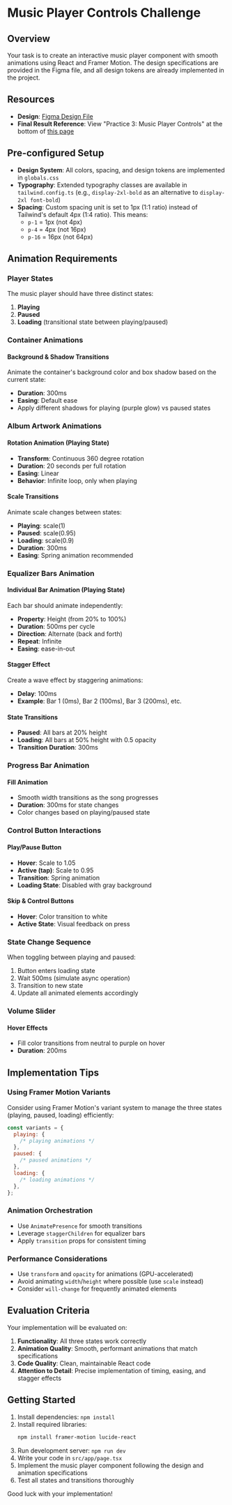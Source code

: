# Music Player Controls Challenge

## Overview

Your task is to create an interactive music player component with smooth animations using React and Framer Motion. The design specifications are provided in the Figma file, and all design tokens are already implemented in the project.

## Resources

- **Design**: [Figma Design File](https://www.figma.com/design/2VCdszrh6dTWmqcSw5IjAw/Music-Player-Controls?node-id=17488-16700&t=bzymPFHYcbymyvvl-1)
- **Final Result Reference**: View "Practice 3: Music Player Controls" at the bottom of [this page](https://wph-motion-for-react.vercel.app/intermediate-concepts/variants)

## Pre-configured Setup

- **Design System**: All colors, spacing, and design tokens are implemented in `globals.css`
- **Typography**: Extended typography classes are available in `tailwind.config.ts` (e.g., `display-2xl-bold` as an alternative to `display-2xl font-bold`)
- **Spacing**: Custom spacing unit is set to 1px (1:1 ratio) instead of Tailwind's default 4px (1:4 ratio). This means:
  - `p-1` = 1px (not 4px)
  - `p-4` = 4px (not 16px)
  - `p-16` = 16px (not 64px)

## Animation Requirements

### Player States

The music player should have three distinct states:

1. **Playing**
2. **Paused**
3. **Loading** (transitional state between playing/paused)

### Container Animations

#### Background & Shadow Transitions

Animate the container's background color and box shadow based on the current state:

- **Duration**: 300ms
- **Easing**: Default ease
- Apply different shadows for playing (purple glow) vs paused states

### Album Artwork Animations

#### Rotation Animation (Playing State)

- **Transform**: Continuous 360 degree rotation
- **Duration**: 20 seconds per full rotation
- **Easing**: Linear
- **Behavior**: Infinite loop, only when playing

#### Scale Transitions

Animate scale changes between states:

- **Playing**: scale(1)
- **Paused**: scale(0.95)
- **Loading**: scale(0.9)
- **Duration**: 300ms
- **Easing**: Spring animation recommended

### Equalizer Bars Animation

#### Individual Bar Animation (Playing State)

Each bar should animate independently:

- **Property**: Height (from 20% to 100%)
- **Duration**: 500ms per cycle
- **Direction**: Alternate (back and forth)
- **Repeat**: Infinite
- **Easing**: ease-in-out

#### Stagger Effect

Create a wave effect by staggering animations:

- **Delay**: 100ms
- **Example**: Bar 1 (0ms), Bar 2 (100ms), Bar 3 (200ms), etc.

#### State Transitions

- **Paused**: All bars at 20% height
- **Loading**: All bars at 50% height with 0.5 opacity
- **Transition Duration**: 300ms

### Progress Bar Animation

#### Fill Animation

- Smooth width transitions as the song progresses
- **Duration**: 300ms for state changes
- Color changes based on playing/paused state

### Control Button Interactions

#### Play/Pause Button

- **Hover**: Scale to 1.05
- **Active (tap)**: Scale to 0.95
- **Transition**: Spring animation
- **Loading State**: Disabled with gray background

#### Skip & Control Buttons

- **Hover**: Color transition to white
- **Active State**: Visual feedback on press

### State Change Sequence

When toggling between playing and paused:

1. Button enters loading state
2. Wait 500ms (simulate async operation)
3. Transition to new state
4. Update all animated elements accordingly

### Volume Slider

#### Hover Effects

- Fill color transitions from neutral to purple on hover
- **Duration**: 200ms

## Implementation Tips

### Using Framer Motion Variants

Consider using Framer Motion's variant system to manage the three states (playing, paused, loading) efficiently:

```jsx
const variants = {
  playing: {
    /* playing animations */
  },
  paused: {
    /* paused animations */
  },
  loading: {
    /* loading animations */
  },
};
```

### Animation Orchestration

- Use `AnimatePresence` for smooth transitions
- Leverage `staggerChildren` for equalizer bars
- Apply `transition` props for consistent timing

### Performance Considerations

- Use `transform` and `opacity` for animations (GPU-accelerated)
- Avoid animating `width`/`height` where possible (use `scale` instead)
- Consider `will-change` for frequently animated elements

## Evaluation Criteria

Your implementation will be evaluated on:

1. **Functionality**: All three states work correctly
2. **Animation Quality**: Smooth, performant animations that match specifications
3. **Code Quality**: Clean, maintainable React code
4. **Attention to Detail**: Precise implementation of timing, easing, and stagger effects

## Getting Started

1. Install dependencies: `npm install`
2. Install required libraries:
   ```bash
   npm install framer-motion lucide-react
   ```
3. Run development server: `npm run dev`
4. Write your code in `src/app/page.tsx`
5. Implement the music player component following the design and animation specifications
6. Test all states and transitions thoroughly

Good luck with your implementation!
